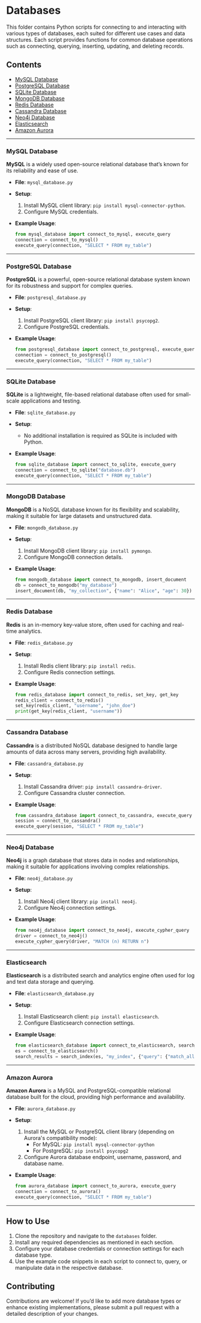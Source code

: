# Databases

This folder contains Python scripts for connecting to and interacting with various types of databases, each suited for different use cases and data structures. Each script provides functions for common database operations such as connecting, querying, inserting, updating, and deleting records.

## Contents

- [MySQL Database](#mysql-database)
- [PostgreSQL Database](#postgresql-database)
- [SQLite Database](#sqlite-database)
- [MongoDB Database](#mongodb-database)
- [Redis Database](#redis-database)
- [Cassandra Database](#cassandra-database)
- [Neo4j Database](#neo4j-database)
- [Elasticsearch](#elasticsearch)
- [Amazon Aurora](#amazon-aurora)

---

### MySQL Database

**MySQL** is a widely used open-source relational database that’s known for its reliability and ease of use.

- **File**: `mysql_database.py`
- **Setup**:
  1. Install MySQL client library: `pip install mysql-connector-python`.
  2. Configure MySQL credentials.

- **Example Usage**:
  ```python
  from mysql_database import connect_to_mysql, execute_query
  connection = connect_to_mysql()
  execute_query(connection, "SELECT * FROM my_table")
  ```

---

### PostgreSQL Database

**PostgreSQL** is a powerful, open-source relational database system known for its robustness and support for complex queries.

- **File**: `postgresql_database.py`
- **Setup**:
  1. Install PostgreSQL client library: `pip install psycopg2`.
  2. Configure PostgreSQL credentials.

- **Example Usage**:
  ```python
  from postgresql_database import connect_to_postgresql, execute_query
  connection = connect_to_postgresql()
  execute_query(connection, "SELECT * FROM my_table")
  ```

---

### SQLite Database

**SQLite** is a lightweight, file-based relational database often used for small-scale applications and testing.

- **File**: `sqlite_database.py`
- **Setup**:
  - No additional installation is required as SQLite is included with Python.

- **Example Usage**:
  ```python
  from sqlite_database import connect_to_sqlite, execute_query
  connection = connect_to_sqlite("database.db")
  execute_query(connection, "SELECT * FROM my_table")
  ```

---

### MongoDB Database

**MongoDB** is a NoSQL database known for its flexibility and scalability, making it suitable for large datasets and unstructured data.

- **File**: `mongodb_database.py`
- **Setup**:
  1. Install MongoDB client library: `pip install pymongo`.
  2. Configure MongoDB connection details.

- **Example Usage**:
  ```python
  from mongodb_database import connect_to_mongodb, insert_document
  db = connect_to_mongodb("my_database")
  insert_document(db, "my_collection", {"name": "Alice", "age": 30})
  ```

---

### Redis Database

**Redis** is an in-memory key-value store, often used for caching and real-time analytics.

- **File**: `redis_database.py`
- **Setup**:
  1. Install Redis client library: `pip install redis`.
  2. Configure Redis connection settings.

- **Example Usage**:
  ```python
  from redis_database import connect_to_redis, set_key, get_key
  redis_client = connect_to_redis()
  set_key(redis_client, "username", "john_doe")
  print(get_key(redis_client, "username"))
  ```

---

### Cassandra Database

**Cassandra** is a distributed NoSQL database designed to handle large amounts of data across many servers, providing high availability.

- **File**: `cassandra_database.py`
- **Setup**:
  1. Install Cassandra driver: `pip install cassandra-driver`.
  2. Configure Cassandra cluster connection.

- **Example Usage**:
  ```python
  from cassandra_database import connect_to_cassandra, execute_query
  session = connect_to_cassandra()
  execute_query(session, "SELECT * FROM my_table")
  ```

---

### Neo4j Database

**Neo4j** is a graph database that stores data in nodes and relationships, making it suitable for applications involving complex relationships.

- **File**: `neo4j_database.py`
- **Setup**:
  1. Install Neo4j client library: `pip install neo4j`.
  2. Configure Neo4j connection settings.

- **Example Usage**:
  ```python
  from neo4j_database import connect_to_neo4j, execute_cypher_query
  driver = connect_to_neo4j()
  execute_cypher_query(driver, "MATCH (n) RETURN n")
  ```

---

### Elasticsearch

**Elasticsearch** is a distributed search and analytics engine often used for log and text data storage and querying.

- **File**: `elasticsearch_database.py`
- **Setup**:
  1. Install Elasticsearch client: `pip install elasticsearch`.
  2. Configure Elasticsearch connection settings.

- **Example Usage**:
  ```python
  from elasticsearch_database import connect_to_elasticsearch, search_index
  es = connect_to_elasticsearch()
  search_results = search_index(es, "my_index", {"query": {"match_all": {}}})
  ```

---

### Amazon Aurora

**Amazon Aurora** is a MySQL and PostgreSQL-compatible relational database built for the cloud, providing high performance and availability.

- **File**: `aurora_database.py`
- **Setup**:
  1. Install the MySQL or PostgreSQL client library (depending on Aurora's compatibility mode): 
     - For MySQL: `pip install mysql-connector-python`
     - For PostgreSQL: `pip install psycopg2`
  2. Configure Aurora database endpoint, username, password, and database name.

- **Example Usage**:
  ```python
  from aurora_database import connect_to_aurora, execute_query
  connection = connect_to_aurora()
  execute_query(connection, "SELECT * FROM my_table")
  ```

---

## How to Use

1. Clone the repository and navigate to the `databases` folder.
2. Install any required dependencies as mentioned in each section.
3. Configure your database credentials or connection settings for each database type.
4. Use the example code snippets in each script to connect to, query, or manipulate data in the respective database.

## Contributing

Contributions are welcome! If you’d like to add more database types or enhance existing implementations, please submit a pull request with a detailed description of your changes.
